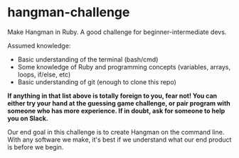 # hangman-challenge
Make Hangman in Ruby. A good challenge for beginner-intermediate devs.

Assumed knowledge:

  * Basic understanding of the terminal (bash/cmd)
  * Some knowledge of Ruby and programming concepts (variables, arrays, loops, if/else, etc)
  * Basic understanding of git (enough to clone this repo)

**If anything in that list above is totally foreign to you, fear not! You can either try your hand at the guessing game challenge, or pair program with someone who has more experience. If in doubt, ask for someone to help you on Slack.**

Our end goal in this challenge is to create Hangman on the command line. With any software we make, it's best if we understand what our end product is before we begin.
